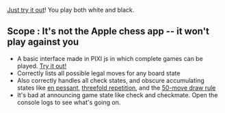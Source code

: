 [Just try it out](https://chess-game-gules.vercel.app/)! You play both white and black. 

## Scope : It's not the Apple chess app -- it won't play against you
* A basic interface made in PIXI js in which complete games can be played. [Try it out!](https://chess-game-gules.vercel.app/)
* Correctly lists all possible legal moves for any board state
* Also correctly handles all check states, and obscure accumulating states like [en pessant](https://en.wikipedia.org/wiki/En_passant), [threefold repetition](https://en.wikipedia.org/wiki/Threefold_repetition), and the [50-move draw rule](https://en.wikipedia.org/wiki/Fifty-move_rule)
* It's bad at announcing game state like check and checkmate. Open the console logs to see what's going on. 

